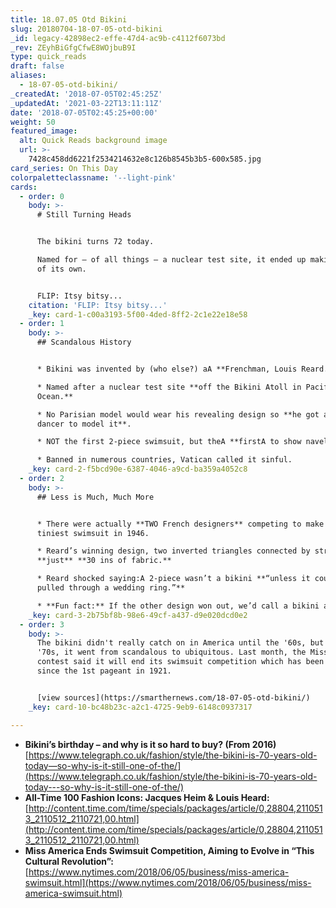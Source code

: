 ```yaml
---
title: 18.07.05 Otd Bikini
slug: 20180704-18-07-05-otd-bikini
_id: legacy-42898ec2-effe-47d4-ac9b-c4112f6073bd
_rev: ZEyhBiGfgCfwE8WOjbuB9I
type: quick_reads
draft: false
aliases:
  - 18-07-05-otd-bikini/
_createdAt: '2018-07-05T02:45:25Z'
_updatedAt: '2021-03-22T13:11:11Z'
date: '2018-07-05T02:45:25+00:00'
weight: 50
featured_image:
  alt: Quick Reads background image
  url: >-
    7428c458dd6221f2534214632e8c126b8545b3b5-600x585.jpg
card_series: On This Day
colorpaletteclassname: '--light-pink'
cards:
  - order: 0
    body: >-
      # Still Turning Heads


      The bikini turns 72 today.  

      Named for – of all things – a nuclear test site, it ended up making a bang
      of its own.


      FLIP: Itsy bitsy...
    citation: 'FLIP: Itsy bitsy...'
    _key: card-1-c00a3193-5f00-4ded-8ff2-2c1e22e18e58
  - order: 1
    body: >-
      ## Scandalous History


      * Bikini was invented by (who else?) aA **Frenchman, Louis Reard.**

      * Named after a nuclear test site **off the Bikini Atoll in Pacific
      Ocean.**

      * No Parisian model would wear his revealing design so **he got a nude
      dancer to model it**.

      * NOT the first 2-piece swimsuit, but theA **firstA to show navel.**

      * Banned in numerous countries, Vatican called it sinful.
    _key: card-2-f5bcd90e-6387-4046-a9cd-ba359a4052c8
  - order: 2
    body: >-
      ## Less is Much, Much More


      * There were actually **TWO French designers** competing to make the
      tiniest swimsuit in 1946.

      * Reard’s winning design, two inverted triangles connected by string, used
      **just** **30 ins of fabric.**

      * Reard shocked saying:A 2-piece wasn’t a bikini **“unless it could be
      pulled through a wedding ring.”**

      * **Fun fact:** If the other design won out, we’d call a bikini an “atom.”
    _key: card-3-2b75bf8b-98e6-49cf-a437-d9e020dcd0e2
  - order: 3
    body: >-
      The bikini didn't really catch on in America until the '60s, but by the
      '70s, it went from scandalous to ubiquitous. Last month, the Miss America
      contest said it will end its swimsuit competition which has been included
      since the 1st pageant in 1921.


      [view sources](https://smarthernews.com/18-07-05-otd-bikini/)
    _key: card-10-bc48b23c-a2c1-4725-9eb9-6148c0937317

---
```

* **Bikini’s birthday – and why is it so hard to buy? (From 2016)**  
[https://www.telegraph.co.uk/fashion/style/the-bikini-is-70-years-old-today—so-why-is-it-still-one-of-the/](https://www.telegraph.co.uk/fashion/style/the-bikini-is-70-years-old-today---so-why-is-it-still-one-of-the/)
* **All-Time 100 Fashion Icons: Jacques Heim & Louis Heard:**  
[http://content.time.com/time/specials/packages/article/0,28804,2110513_2110512_2110721,00.html](http://content.time.com/time/specials/packages/article/0,28804,2110513_2110512_2110721,00.html)
* **Miss America Ends Swimsuit Competition, Aiming to Evolve in “This Cultural Revolution”:**  
[https://www.nytimes.com/2018/06/05/business/miss-america-swimsuit.html](https://www.nytimes.com/2018/06/05/business/miss-america-swimsuit.html)